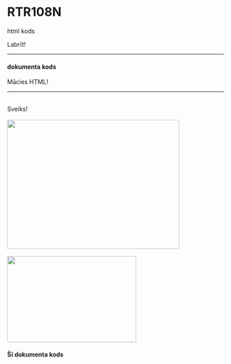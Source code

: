 # RTR108N
html kods

<html>

<meta charset="UTF-8">
<title>Mans WEB dokuments</title>

Labrīt!
<hr/>
<h4>dokumenta kods</h4>
<p>Mācies HTML!</p>
<hr/>
<br/>
Sveiks!
<br/>

<br/>
<img src="file:///home/user/Desktop/web/1.png" style="width:400px;height:300px;">
<br/>
<br/>
<img src="2.png" style="width:300px;height:200px;">

<h4>Šī dokumenta kods</h4>
<pre>
<html></html>
</pre>

</html>
